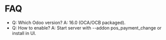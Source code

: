 # FAQ

- Q: Which Odoo version? A: 16.0 (OCA/OCB packaged).
- Q: How to enable? A: Start server with --addon pos_payment_change or install in UI.
